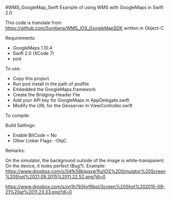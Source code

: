 #WMS_GoogleMap_Swift
Example of using WMS with GoogleMaps in Swift 2.0

This code is translate from https://github.com/Sumbera/WMS_iOS_GoogleMapSDK written in Object-C


Requirements:

- GoogleMaps 1.10.4
- Swift 2.0 (XCode 7)
- pod


To use:

- Copy this project
- Run pod install in the path of podfile
- Embedded the GoogleMaps.framework
- Create the Bridging-Header File
- Add your API key for GoogleMaps in AppDelegate.swift
- Modify the URL for the Geoserver in ViewController.swift

To compile:

Build Settings:
- Enable BitCode = No
- Other Linker Flags: -ObjC


Remarks:

On the simulator, the background outside of the image is white-transparent. On the device, it looks perfect (Bug?).
Example:
https://www.dropbox.com/s/54fk58klpqxw1fu/iOS%20Simulator%20Screen%20Shot%2021.09.2015%2011.22.52.png?dl=0

https://www.dropbox.com/s/on1h793jiyf6bpl/Screen%20Shot%202015-09-21%20at%2011.23.33.png?dl=0

